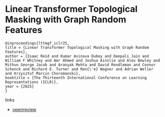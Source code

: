 # Linear Transformer Topological Masking with Graph Random Features

```
@inproceedings{lttmgf_iclr25,
title = {Linear Transformer Topological Masking with Graph Random Features},
author = {Isaac Reid and Kumar Avinava Dubey and Deepali Jain and William F Whitney and Amr Ahmed and Joshua Ainslie and Alex Bewley and Mithun George Jacob and Aranyak Mehta and David Rendleman and Connor Schenck and Richard E. Turner and Ren{\'e} Wagner and Adrian Weller and Krzysztof Marcin Choromanski},
booktitle = {The Thirteenth International Conference on Learning Representations (ICLR)},
year = {2025}
}
```

links
- [openreview](https://openreview.net/forum?id=6MBqQLp17E)
